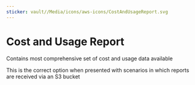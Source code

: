 ```yaml
---
sticker: vault//Media/icons/aws-icons/CostAndUsageReport.svg
---
```

# Cost and Usage Report
Contains most comprehensive set of cost and usage data available

This is the correct option when presented with scenarios in which reports are received via an S3 bucket
